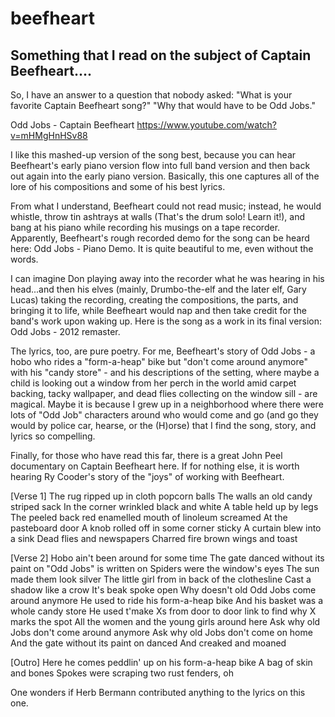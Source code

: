 # beefheart
<c>Something that I read on the subject of Captain Beefheart....</c>
---
So, I have an answer to a question that nobody asked: "What is your favorite Captain Beefheart song?"  "Why that would have to be Odd Jobs."
 
Odd Jobs - Captain Beefheart
https://www.youtube.com/watch?v=mHMgHnHSv88
 
I like this mashed-up version of the song best, because you can hear Beefheart's early piano version flow into full band version and then back out again into the early piano version. Basically, this one captures all of the lore of his compositions and some of his best lyrics. 
 
From what I understand, Beefheart could not read music; instead, he would whistle, throw tin ashtrays at walls (That's the drum solo! Learn it!), and bang at his piano while recording his musings on a tape recorder. Apparently, Beefheart's rough recorded demo for the song can be heard here: Odd Jobs - Piano Demo. It is quite beautiful to me, even without the words. 
 
I can imagine Don playing away into the recorder what he was hearing in his head...and then his elves (mainly, Drumbo-the-elf and the later elf, Gary Lucas) taking the recording, creating the compositions, the parts, and bringing it to life, while Beefheart would nap and then take credit for the band's work upon waking up. Here is the song as a work in its final version: Odd Jobs - 2012 remaster. 
 
The lyrics, too, are pure poetry. For me, Beefheart's story of Odd Jobs - a hobo who rides a "form-a-heap" bike but "don't come around anymore" with his "candy store" - and his descriptions of the setting, where maybe a child is looking out a window from her perch in the world amid carpet backing, tacky wallpaper, and dead flies collecting on the window sill - are magical.  Maybe it is because I grew up in a neighborhood where there were lots of "Odd Job" characters around who would come and go (and go they would by police car, hearse, or the (H)orse) that I find the song, story, and lyrics so compelling. 
 
Finally, for those who have read this far, there is a great John Peel documentary on Captain Beefheart here. If for nothing else, it is worth hearing Ry Cooder's story of the "joys" of working with Beefheart.
 
[Verse 1]
The rug ripped up in cloth popcorn balls
The walls an old candy striped sack
In the corner wrinkled black and white
A table held up by legs
The peeled back red enamelled mouth of linoleum screamed
At the pasteboard door
A knob rolled off in some corner sticky
A curtain blew into a sink
Dead flies and newspapers
Charred fire brown wings and toast

[Verse 2]
Hobo ain't been around for some time
The gate danced without its paint on
"Odd Jobs" is written on
Spiders were the window's eyes
The sun made them look silver
The little girl from in back of the clothesline
Cast a shadow like a crow
It's beak spoke open
Why doesn't old Odd Jobs come around anymore
He used to ride his form-a-heap bike
And his basket was a whole candy store
He used t'make Xs from door to door link to find why X marks the spot
All the women and the young girls around here
Ask why old Jobs don't come around anymore
Ask why old Jobs don't come on home
And the gate without its paint on danced
And creaked and moaned

[Outro]
Here he comes peddlin' up on his form-a-heap bike
A bag of skin and bones
Spokes were scraping two rust fenders, oh
 
One wonders if Herb Bermann contributed anything to the lyrics on this one.
